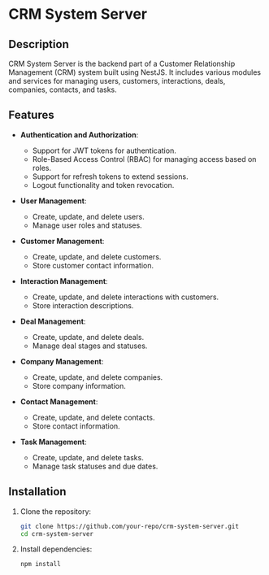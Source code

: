 # CRM System Server

## Description

CRM System Server is the backend part of a Customer Relationship Management (CRM) system built using NestJS. It includes various modules and services for managing users, customers, interactions, deals, companies, contacts, and tasks.

## Features

- **Authentication and Authorization**:
  - Support for JWT tokens for authentication.
  - Role-Based Access Control (RBAC) for managing access based on roles.
  - Support for refresh tokens to extend sessions.
  - Logout functionality and token revocation.

- **User Management**:
  - Create, update, and delete users.
  - Manage user roles and statuses.

- **Customer Management**:
  - Create, update, and delete customers.
  - Store customer contact information.

- **Interaction Management**:
  - Create, update, and delete interactions with customers.
  - Store interaction descriptions.

- **Deal Management**:
  - Create, update, and delete deals.
  - Manage deal stages and statuses.

- **Company Management**:
  - Create, update, and delete companies.
  - Store company information.

- **Contact Management**:
  - Create, update, and delete contacts.
  - Store contact information.

- **Task Management**:
  - Create, update, and delete tasks.
  - Manage task statuses and due dates.

## Installation
1. Clone the repository:
   ```bash
   git clone https://github.com/your-repo/crm-system-server.git
   cd crm-system-server
   ```
2. Install dependencies:
    ```bash
    npm install
    ```